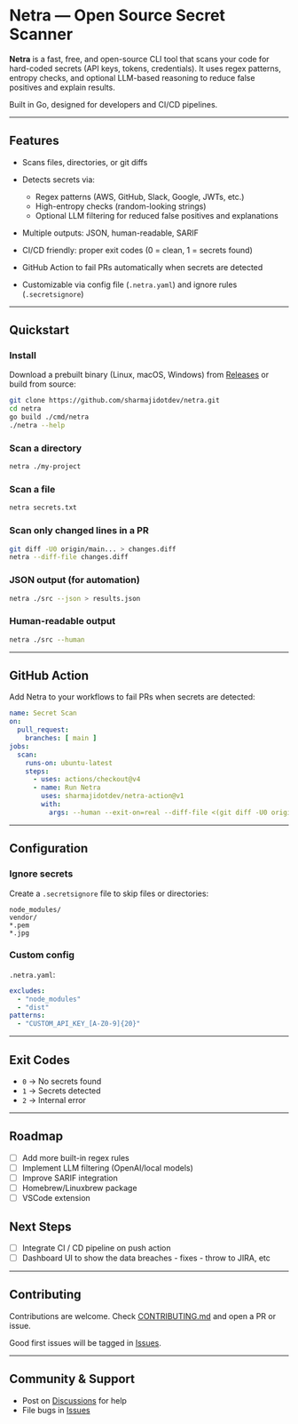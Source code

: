 
# Netra — Open Source Secret Scanner

**Netra** is a fast, free, and open-source CLI tool that scans your code for hard-coded secrets (API keys, tokens, credentials).
It uses regex patterns, entropy checks, and optional LLM-based reasoning to reduce false positives and explain results.

Built in Go, designed for developers and CI/CD pipelines.

---

## Features

* Scans files, directories, or git diffs
* Detects secrets via:

  * Regex patterns (AWS, GitHub, Slack, Google, JWTs, etc.)
  * High-entropy checks (random-looking strings)
  * Optional LLM filtering for reduced false positives and explanations
* Multiple outputs: JSON, human-readable, SARIF
* CI/CD friendly: proper exit codes (0 = clean, 1 = secrets found)
* GitHub Action to fail PRs automatically when secrets are detected
* Customizable via config file (`.netra.yaml`) and ignore rules (`.secretsignore`)

---

## Quickstart

### Install

Download a prebuilt binary (Linux, macOS, Windows) from [Releases](../../releases) or build from source:

```bash
git clone https://github.com/sharmajidotdev/netra.git
cd netra
go build ./cmd/netra
./netra --help
```

### Scan a directory

```bash
netra ./my-project
```

### Scan a file

```bash
netra secrets.txt
```

### Scan only changed lines in a PR

```bash
git diff -U0 origin/main... > changes.diff
netra --diff-file changes.diff
```

### JSON output (for automation)

```bash
netra ./src --json > results.json
```

### Human-readable output

```bash
netra ./src --human
```

---

## GitHub Action

Add Netra to your workflows to fail PRs when secrets are detected:

```yaml
name: Secret Scan
on:
  pull_request:
    branches: [ main ]
jobs:
  scan:
    runs-on: ubuntu-latest
    steps:
      - uses: actions/checkout@v4
      - name: Run Netra
        uses: sharmajidotdev/netra-action@v1
        with:
          args: --human --exit-on=real --diff-file <(git diff -U0 origin/main...)
```

---

## Configuration

### Ignore secrets

Create a `.secretsignore` file to skip files or directories:

```
node_modules/
vendor/
*.pem
*.jpg
```

### Custom config

`.netra.yaml`:

```yaml
excludes:
  - "node_modules"
  - "dist"
patterns:
  - "CUSTOM_API_KEY_[A-Z0-9]{20}"
```

---

## Exit Codes

* `0` → No secrets found
* `1` → Secrets detected
* `2` → Internal error

---

## Roadmap

* [ ] Add more built-in regex rules
* [ ] Implement LLM filtering (OpenAI/local models)
* [ ] Improve SARIF integration
* [ ] Homebrew/Linuxbrew package
* [ ] VSCode extension

## Next Steps
* [ ] Integrate CI / CD pipeline on push action
* [ ] Dashboard UI to show the data breaches - fixes - throw to JIRA, etc

---

## Contributing

Contributions are welcome.
Check [CONTRIBUTING.md](CONTRIBUTING.md) and open a PR or issue.

Good first issues will be tagged in [Issues](../../issues).

---

## Community & Support

* Post on [Discussions](../../discussions) for help
* File bugs in [Issues](../../issues)

